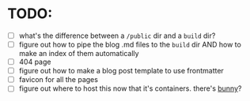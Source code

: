 # TODO:
- [ ] what's the difference between a `/public` dir and a `build` dir?
- [ ] figure out how to pipe the blog .md files to the `build` dir AND how to make an index of them automatically
- [ ] 404 page
- [ ] figure out how to make a blog post template to use frontmatter
- [ ] favicon for all the pages
- [ ] figure out where to host this now that it's containers. there's [bunny](https://wilw.dev/notes/bunny-hosting/)?
